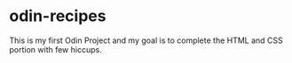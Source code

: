 # odin-recipes
This is my first Odin Project and my goal is to complete the HTML and CSS portion with few hiccups.